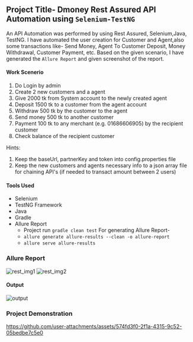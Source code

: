 ## Project Title- Dmoney Rest Assured API Automation using ```Selenium-TestNG```
An API Automation was performed by using Rest Assured, Selenium,Java, TestNG. I have automated the user creation for Customer and Agent,also some transactions like- Send Money, Agent To Customer Deposit, Money Withdrawal, Customer Payment, etc.
Based on the given scenario, I have generated the ```Allure Report```  and given screenshot of the report.

#### Work Scenerio
1. Do Login by admin
2. Create 2 new customers and a agent
3. Give 2000 tk from System account to the newly created agent
4. Deposit 1500 tk to a customer from the agent account
5. Withdraw 500 tk by the customer to the agent
6. Send money 500 tk to another customer
7. Payment 100 tk to any merchant (e.g. 01686606905) by the recipient customer
8. Check balance of the recipient customer

Hints:
1. Keep the baseUrl, partnerKey and token into config.properties file
2. Keep the new customers and agents necessary  info to a json array file for chaining API's (if needed to transact amount between 2 users)

#### Tools Used
- Selenium
- TestNG Framework
- Java
- Gradle
- Allure Report
    -  Project run ```gradle clean test```
       For generating Allure Report-
    -  ```allure generate allure-results --clean -o allure-report```
    -  ```allure serve allure-results```
      
### Allure Report
![rest_img1](https://github.com/user-attachments/assets/94c0358f-2d93-4b50-ab52-853d597140c2)
![rest_img2](https://github.com/user-attachments/assets/003fee4c-e95d-4013-95ab-a9f8937411b9)

#### Output
![output](https://github.com/user-attachments/assets/60dfd841-898f-4d1e-b665-641ca0e34811)


### Project Demonstration
https://github.com/user-attachments/assets/574fd3f0-2f1a-4315-9c52-05bedbe7c5e0


